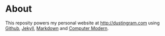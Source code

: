 # About
This reposity powers my personal website at <http://dustingram.com> using
[Github](http://github.com), [Jekyll](https://github.com/mojombo/jekyll),
[Markdown](http://daringfireball.net/projects/markdown/) and [Computer
Modern](http://en.wikipedia.org/wiki/Computer_Modern).
